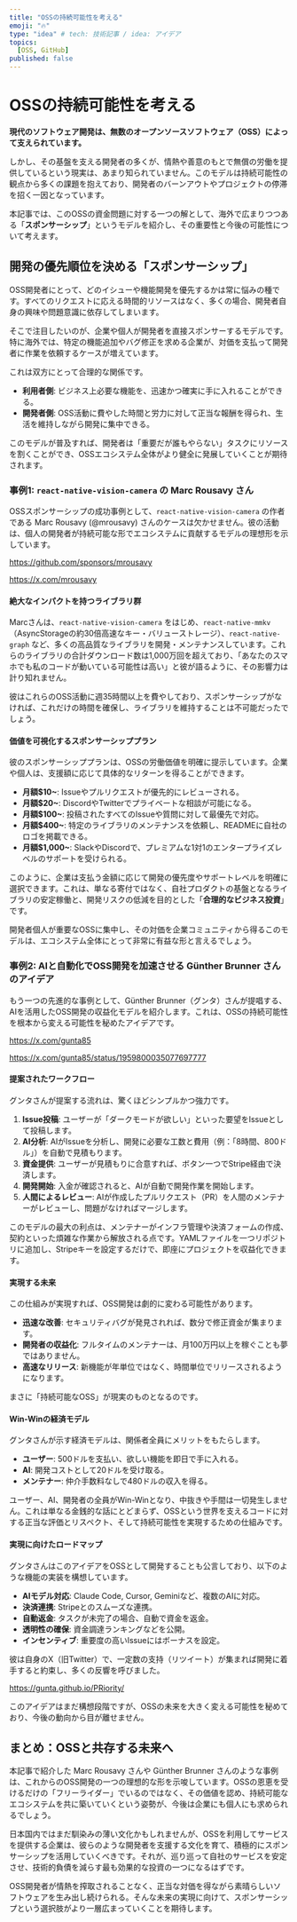 ```yaml
---
title: "OSSの持続可能性を考える"
emoji: "🔥"
type: "idea" # tech: 技術記事 / idea: アイデア
topics:
  [OSS, GitHub]
published: false
---
```


# OSSの持続可能性を考える

**現代のソフトウェア開発は、無数のオープンソースソフトウェア（OSS）によって支えられています。**

しかし、その基盤を支える開発者の多くが、情熱や善意のもとで無償の労働を提供しているという現実は、あまり知られていません。このモデルは持続可能性の観点から多くの課題を抱えており、開発者のバーンアウトやプロジェクトの停滞を招く一因となっています。

本記事では、このOSSの資金問題に対する一つの解として、海外で広まりつつある「**スポンサーシップ**」というモデルを紹介し、その重要性と今後の可能性について考えます。

## 開発の優先順位を決める「スポンサーシップ」

OSS開発者にとって、どのイシューや機能開発を優先するかは常に悩みの種です。すべてのリクエストに応える時間的リソースはなく、多くの場合、開発者自身の興味や問題意識に依存してしまいます。

そこで注目したいのが、企業や個人が開発者を直接スポンサーするモデルです。特に海外では、特定の機能追加やバグ修正を求める企業が、対価を支払って開発者に作業を依頼するケースが増えています。

これは双方にとって合理的な関係です。
- **利用者側**: ビジネス上必要な機能を、迅速かつ確実に手に入れることができる。
- **開発者側**: OSS活動に費やした時間と労力に対して正当な報酬を得られ、生活を維持しながら開発に集中できる。

このモデルが普及すれば、開発者は「重要だが誰もやらない」タスクにリソースを割くことができ、OSSエコシステム全体がより健全に発展していくことが期待されます。

### 事例1: `react-native-vision-camera` の Marc Rousavy さん

OSSスポンサーシップの成功事例として、`react-native-vision-camera` の作者である Marc Rousavy (@mrousavy) さんのケースは欠かせません。彼の活動は、個人の開発者が持続可能な形でエコシステムに貢献するモデルの理想形を示しています。

https://github.com/sponsors/mrousavy

https://x.com/mrousavy

#### 絶大なインパクトを持つライブラリ群

Marcさんは、`react-native-vision-camera` をはじめ、`react-native-mmkv`（AsyncStorageの約30倍高速なキー・バリューストレージ）、`react-native-graph` など、多くの高品質なライブラリを開発・メンテナンスしています。これらのライブラリの合計ダウンロード数は1,000万回を超えており、「あなたのスマホでも私のコードが動いている可能性は高い」と彼が語るように、その影響力は計り知れません。

彼はこれらのOSS活動に週35時間以上を費やしており、スポンサーシップがなければ、これだけの時間を確保し、ライブラリを維持することは不可能だったでしょう。

#### 価値を可視化するスポンサーシッププラン

彼のスポンサーシッププランは、OSSの労働価値を明確に提示しています。企業や個人は、支援額に応じて具体的なリターンを得ることができます。

-   **月額$10~**: Issueやプルリクエストが優先的にレビューされる。
-   **月額$20~**: DiscordやTwitterでプライベートな相談が可能になる。
-   **月額$100~**: 投稿されたすべてのIssueや質問に対して最優先で対応。
-   **月額$400~**: 特定のライブラリのメンテナンスを依頼し、READMEに自社のロゴを掲載できる。
-   **月額$1,000~**: SlackやDiscordで、プレミアムな1対1のエンタープライズレベルのサポートを受けられる。

このように、企業は支払う金額に応じて開発の優先度やサポートレベルを明確に選択できます。これは、単なる寄付ではなく、自社プロダクトの基盤となるライブラリの安定稼働と、開発リスクの低減を目的とした「**合理的なビジネス投資**」です。

開発者個人が重要なOSSに集中し、その対価を企業コミュニティから得るこのモデルは、エコシステム全体にとって非常に有益な形と言えるでしょう。

### 事例2: AIと自動化でOSS開発を加速させる Günther Brunner さんのアイデア

もう一つの先進的な事例として、Günther Brunner（グンタ）さんが提唱する、AIを活用したOSS開発の収益化モデルを紹介します。これは、OSSの持続可能性を根本から変える可能性を秘めたアイデアです。

https://x.com/gunta85

https://x.com/gunta85/status/1959800035077697777

#### 提案されたワークフロー

グンタさんが提案する流れは、驚くほどシンプルかつ強力です。

1.  **Issue投稿**: ユーザーが「ダークモードが欲しい」といった要望をIssueとして投稿します。
2.  **AI分析**: AIがIssueを分析し、開発に必要な工数と費用（例：「8時間、800ドル」）を自動で見積もります。
3.  **資金提供**: ユーザーが見積もりに合意すれば、ボタン一つでStripe経由で決済します。
4.  **開発開始**: 入金が確認されると、AIが自動で開発作業を開始します。
5.  **人間によるレビュー**: AIが作成したプルリクエスト（PR）を人間のメンテナーがレビューし、問題がなければマージします。

このモデルの最大の利点は、メンテナーがインフラ管理や決済フォームの作成、契約といった煩雑な作業から解放される点です。YAMLファイルを一つリポジトリに追加し、Stripeキーを設定するだけで、即座にプロジェクトを収益化できます。

#### 実現する未来

この仕組みが実現すれば、OSS開発は劇的に変わる可能性があります。

-   **迅速な改善**: セキュリティバグが発見されれば、数分で修正資金が集まります。
-   **開発者の収益化**: フルタイムのメンテナーは、月100万円以上を稼ぐことも夢ではありません。
-   **高速なリリース**: 新機能が年単位ではなく、時間単位でリリースされるようになります。

まさに「持続可能なOSS」が現実のものとなるのです。

#### Win-Winの経済モデル

グンタさんが示す経済モデルは、関係者全員にメリットをもたらします。

-   **ユーザー**: 500ドルを支払い、欲しい機能を即日で手に入れる。
-   **AI**: 開発コストとして20ドルを受け取る。
-   **メンテナー**: 仲介手数料なしで480ドルの収入を得る。

ユーザー、AI、開発者の全員がWin-Winとなり、中抜きや手間は一切発生しません。これは単なる金銭的な話にとどまらず、OSSという世界を支えるコードに対する正当な評価とリスペクト、そして持続可能性を実現するための仕組みです。

#### 実現に向けたロードマップ

グンタさんはこのアイデアをOSSとして開発することも公言しており、以下のような機能の実装を構想しています。

-   **AIモデル対応**: Claude Code, Cursor, Geminiなど、複数のAIに対応。
-   **決済連携**: Stripeとのスムーズな連携。
-   **自動返金**: タスクが未完了の場合、自動で資金を返金。
-   **透明性の確保**: 資金調達ランキングなどを公開。
-   **インセンティブ**: 重要度の高いIssueにはボーナスを設定。

彼は自身のX（旧Twitter）で、一定数の支持（リツイート）が集まれば開発に着手すると約束し、多くの反響を呼びました。

https://gunta.github.io/PRiority/

このアイデアはまだ構想段階ですが、OSSの未来を大きく変える可能性を秘めており、今後の動向から目が離せません。

## まとめ：OSSと共存する未来へ

本記事で紹介した Marc Rousavy さんや Günther Brunner さんのような事例は、これからのOSS開発の一つの理想的な形を示唆しています。OSSの恩恵を受けるだけの「フリーライダー」でいるのではなく、その価値を認め、持続可能なエコシステムを共に築いていくという姿勢が、今後は企業にも個人にも求められるでしょう。

日本国内ではまだ馴染みの薄い文化かもしれませんが、OSSを利用してサービスを提供する企業は、彼らのような開発者を支援する文化を育て、積極的にスポンサーシップを活用していくべきです。それが、巡り巡って自社のサービスを安定させ、技術的負債を減らす最も効果的な投資の一つになるはずです。

OSS開発者が情熱を搾取されることなく、正当な対価を得ながら素晴らしいソフトウェアを生み出し続けられる。そんな未来の実現に向けて、スポンサーシップという選択肢がより一層広まっていくことを期待します。